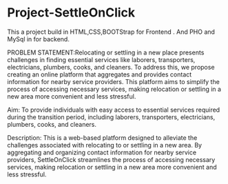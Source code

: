 # Project-SettleOnClick
This a project build in HTML,CSS,BOOTStrap for Frontend .
And PHO and MySql in for backend.

PROBLEM STATEMENT:Relocating or settling in a new place presents challenges in finding essential services like laborers, transporters, electricians, plumbers, cooks, and cleaners. To address this, we propose creating an online platform that aggregates and provides contact information for nearby service providers. This platform aims to simplify the process of accessing necessary services, making relocation or settling in a new area more convenient and less stressful.

Aim: 
To provide individuals with easy access to essential services required during the transition period, including laborers, transporters, electricians, plumbers, cooks, and cleaners.

Description:
This is a web-based platform designed to alleviate the challenges associated with relocating to or settling in a new area.
 By aggregating and organizing contact information for nearby service providers, SettleOnClick streamlines the process of accessing necessary services, making relocation or settling in a new area more convenient and less stressful.




